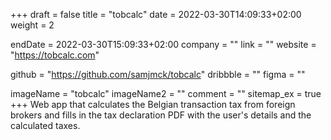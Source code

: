+++
draft = false
title = "tobcalc"
date = 2022-03-30T14:09:33+02:00
weight = 2

endDate = 2022-03-30T15:09:33+02:00
company = ""
link = ""
website = "https://tobcalc.com"

github = "https://github.com/samjmck/tobcalc"
dribbble = ""
figma = ""

imageName = "tobcalc"
imageName2 = ""
comment = ""
sitemap_ex = true
+++
Web app that calculates the Belgian transaction tax from foreign brokers and fills in the tax declaration PDF with the user's details and the calculated taxes.
